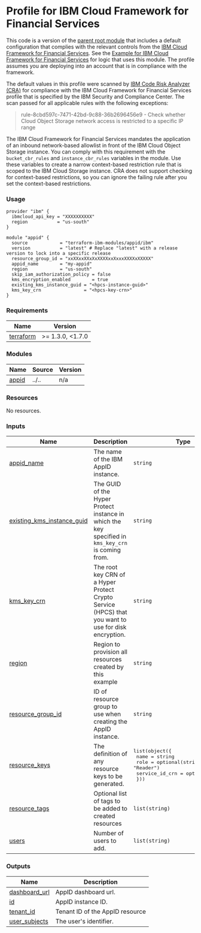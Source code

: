 # Profile for IBM Cloud Framework for Financial Services

This code is a version of the [parent root module](../../) that includes a default configuration that complies with the relevant controls from the [IBM Cloud Framework for Financial Services](https://cloud.ibm.com/docs/framework-financial-services?topic=framework-financial-services-about). See the [Example for IBM Cloud Framework for Financial Services](/examples/fscloud/) for logic that uses this module. The profile assumes you are deploying into an account that is in compliance with the framework.

The default values in this profile were scanned by [IBM Code Risk Analyzer (CRA)](https://cloud.ibm.com/docs/code-risk-analyzer-cli-plugin?topic=code-risk-analyzer-cli-plugin-cra-cli-plugin#terraform-command) for compliance with the IBM Cloud Framework for Financial Services profile that is specified by the IBM Security and Compliance Center. The scan passed for all applicable rules with the following exceptions:

> rule-8cbd597c-7471-42bd-9c88-36b2696456e9 - Check whether Cloud Object Storage network access is restricted to a specific IP range

The IBM Cloud Framework for Financial Services mandates the application of an inbound network-based allowlist in front of the IBM Cloud Object Storage instance. You can comply with this requirement with the `bucket_cbr_rules` and `instance_cbr_rules` variables in the module. Use these variables to create a narrow context-based restriction rule that is scoped to the IBM Cloud Storage instance. CRA does not support checking for context-based restrictions, so you can ignore the failing rule after you set the context-based restrictions.

### Usage

```hcl
provider "ibm" {
  ibmcloud_api_key = "XXXXXXXXXX"
  region           = "us-south"
}

module "appid" {
  source            = "terraform-ibm-modules/appid/ibm"
  version           = "latest" # Replace "latest" with a release version to lock into a specific release
  resource_group_id = "xxXXxxXXxXxXXXXxxXxxxXXXXxXXXXX"
  appid_name        = "my-appid"
  region            = "us-south"
  skip_iam_authorization_policy = false
  kms_encryption_enabled        = true
  existing_kms_instance_guid = "<hpcs-instance-guid>"
  kms_key_crn                = "<hpcs-key-crn>"
}
```

<!-- BEGINNING OF PRE-COMMIT-TERRAFORM DOCS HOOK -->
### Requirements

| Name | Version |
|------|---------|
| <a name="requirement_terraform"></a> [terraform](#requirement\_terraform) | >= 1.3.0, <1.7.0 |

### Modules

| Name | Source | Version |
|------|--------|---------|
| <a name="module_appid"></a> [appid](#module\_appid) | ../.. | n/a |

### Resources

No resources.

### Inputs

| Name | Description | Type | Default | Required |
|------|-------------|------|---------|:--------:|
| <a name="input_appid_name"></a> [appid\_name](#input\_appid\_name) | The name of the IBM AppID instance. | `string` | n/a | yes |
| <a name="input_existing_kms_instance_guid"></a> [existing\_kms\_instance\_guid](#input\_existing\_kms\_instance\_guid) | The GUID of the Hyper Protect instance in which the key specified in `kms_key_crn` is coming from. | `string` | n/a | yes |
| <a name="input_kms_key_crn"></a> [kms\_key\_crn](#input\_kms\_key\_crn) | The root key CRN of a Hyper Protect Crypto Service (HPCS) that you want to use for disk encryption. | `string` | n/a | yes |
| <a name="input_region"></a> [region](#input\_region) | Region to provision all resources created by this example | `string` | `"us-south"` | no |
| <a name="input_resource_group_id"></a> [resource\_group\_id](#input\_resource\_group\_id) | ID of resource group to use when creating the AppID instance. | `string` | n/a | yes |
| <a name="input_resource_keys"></a> [resource\_keys](#input\_resource\_keys) | The definition of any resource keys to be generated. | <pre>list(object({<br>    name           = string<br>    role           = optional(string, "Reader")<br>    service_id_crn = optional(string)<br>  }))</pre> | `[]` | no |
| <a name="input_resource_tags"></a> [resource\_tags](#input\_resource\_tags) | Optional list of tags to be added to created resources | `list(string)` | `[]` | no |
| <a name="input_users"></a> [users](#input\_users) | Number of users to add. | `list(string)` | `[]` | no |

### Outputs

| Name | Description |
|------|-------------|
| <a name="output_dashboard_url"></a> [dashboard\_url](#output\_dashboard\_url) | AppID dashboard url. |
| <a name="output_id"></a> [id](#output\_id) | AppID instance ID. |
| <a name="output_tenant_id"></a> [tenant\_id](#output\_tenant\_id) | Tenant ID of the AppID resource |
| <a name="output_user_subjects"></a> [user\_subjects](#output\_user\_subjects) | The user's identifier. |
<!-- END OF PRE-COMMIT-TERRAFORM DOCS HOOK -->
